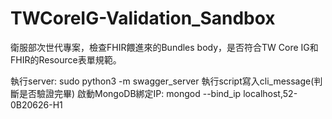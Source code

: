 # TWCoreIG-Validation_Sandbox
衛服部次世代專案，檢查FHIR餵進來的Bundles body，是否符合TW Core IG和FHIR的Resource表單規範。

執行server: sudo python3 -m swagger_server
執行script寫入cli_message(判斷是否驗證完畢)
啟動MongoDB綁定IP: mongod --bind_ip localhost,52-0B20626-H1